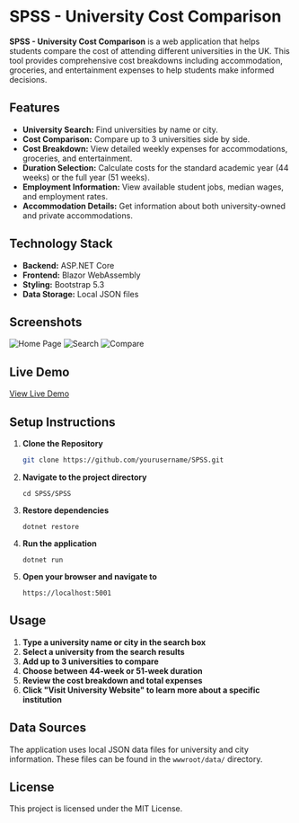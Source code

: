 # SPSS - University Cost Comparison

**SPSS - University Cost Comparison** is a web application that helps students compare the cost of attending different universities in the UK. This tool provides comprehensive cost breakdowns including accommodation, groceries, and entertainment expenses to help students make informed decisions.

## Features

- **University Search:** Find universities by name or city.
- **Cost Comparison:** Compare up to 3 universities side by side.
- **Cost Breakdown:** View detailed weekly expenses for accommodations, groceries, and entertainment.
- **Duration Selection:** Calculate costs for the standard academic year (44 weeks) or the full year (51 weeks).
- **Employment Information:** View available student jobs, median wages, and employment rates.
- **Accommodation Details:** Get information about both university-owned and private accommodations.

## Technology Stack

- **Backend:** ASP.NET Core
- **Frontend:** Blazor WebAssembly
- **Styling:** Bootstrap 5.3
- **Data Storage:** Local JSON files

## Screenshots

![Home Page](https://i.imgur.com/CWtQxcP.png)
![Search](https://i.imgur.com/7BlSd8d.png)
![Compare](https://i.imgur.com/ZfYWmY4.png)

## Live Demo

[View Live Demo](https://spss-e4yn.onrender.com)  

## Setup Instructions

1. **Clone the Repository**

   ```bash
   git clone https://github.com/yourusername/SPSS.git
2. **Navigate to the project directory**
    ```
    cd SPSS/SPSS
3. **Restore dependencies**
    ```
    dotnet restore
4. **Run the application**
    ```
    dotnet run
5. **Open your browser and navigate to**
    ```
    https://localhost:5001

## Usage
1. **Type a university name or city in the search box**
2. **Select a university from the search results**
3. **Add up to 3 universities to compare**
4. **Choose between 44-week or 51-week duration**
5. **Review the cost breakdown and total expenses**
6. **Click "Visit University Website" to learn more about a specific institution**

## Data Sources
The application uses local JSON data files for university and city information. These files can be found in the `wwwroot/data/` directory.

## License
This project is licensed under the MIT License.